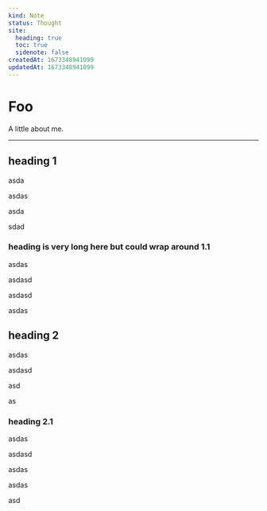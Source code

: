 ```yaml
---
kind: Note
status: Thought
site:
  heading: true
  toc: true
  sidenote: false
createdAt: 1673348941099
updatedAt: 1673348941099
---
```


# Foo

A little about me.

---

## heading 1

asda

asdas

asda

sdad

### heading is very long here but could wrap around 1.1

asdas

asdasd

asdasd

asdas

## heading 2

asdas

asdasd

asd

as

### heading 2.1

asdas

asdasd

asdas

asdas

asd
